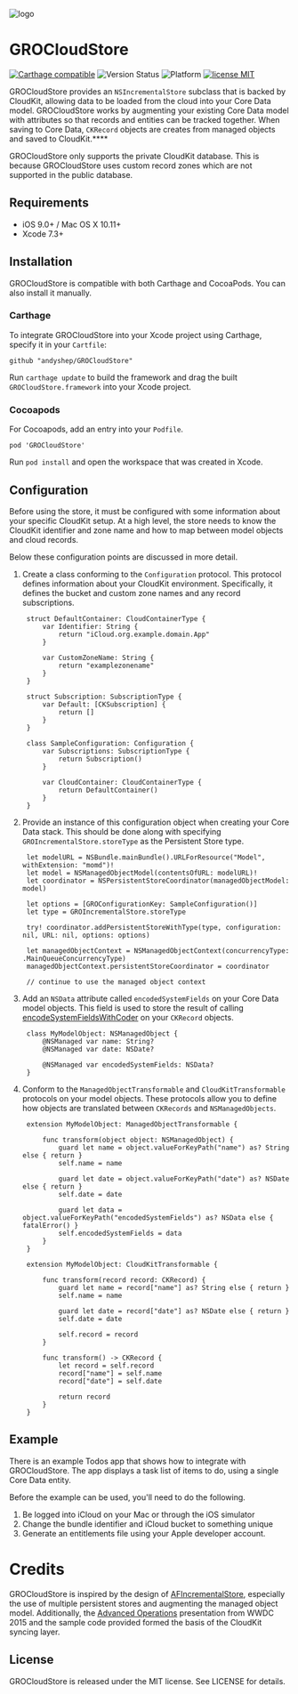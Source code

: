 ![logo](http://i.imgur.com/QdBaUDY.png)

# GROCloudStore

[![Carthage compatible](https://img.shields.io/badge/Carthage-compatible-4BC51D.svg?style=flat)](https://github.com/Carthage/Carthage)
![Version Status](https://img.shields.io/cocoapods/v/GROCloudStore.svg)
![Platform](https://img.shields.io/cocoapods/p/GROCloudStore.svg)
[![license MIT](https://img.shields.io/cocoapods/l/GROCloudStore.svg)](http://opensource.org/licenses/MIT)

GROCloudStore provides an `NSIncrementalStore` subclass that is backed by CloudKit, allowing data to be loaded from the cloud into your Core Data model. GROCloudStore works by augmenting your existing Core Data model with attributes so that records and entities can be tracked together. When saving to Core Data, `CKRecord` objects are creates from managed objects and saved to CloudKit.****

GROCloudStore only supports the private CloudKit database. This is because GROCloudStore uses custom record zones which are not supported in the public database.

## Requirements

 * iOS 9.0+ / Mac OS X 10.11+
 * Xcode 7.3+

## Installation

GROCloudStore is compatible with both Carthage and CocoaPods. You can also install it manually.

### Carthage

To integrate GROCloudStore into your Xcode project using Carthage, specify it in your `Cartfile`:

	github "andyshep/GROCloudStore"

Run `carthage update` to build the framework and drag the built `GROCloudStore.framework` into your Xcode project.

### Cocoapods

For Cocoapods, add an entry into your `Podfile`.

	pod 'GROCloudStore'

Run `pod install` and open the workspace that was created in Xcode.

## Configuration

Before using the store, it must be configured with some information about your specific CloudKit setup. At a high level, the store needs to know the CloudKit identifier and zone name and how to map between model objects and cloud records.

Below these configuration points are discussed in more detail.

1. Create a class conforming to the `Configuration` protocol. This protocol defines information about your CloudKit environment. Specifically, it defines the bucket and custom zone names and any record subscriptions.

		struct DefaultContainer: CloudContainerType {
		    var Identifier: String {
		        return "iCloud.org.example.domain.App"
		    }
		    
		    var CustomZoneName: String {
		        return "examplezonename"
		    }
		}
		
		struct Subscription: SubscriptionType {
		    var Default: [CKSubscription] {
		        return []
		    }
		}
		
		class SampleConfiguration: Configuration {
		    var Subscriptions: SubscriptionType {
		        return Subscription()
		    }
		    
		    var CloudContainer: CloudContainerType {
		        return DefaultContainer()
		    }
		}


2. Provide an instance of this configuration object when creating your Core Data stack. This should be done along with specifying `GROIncrementalStore.storeType` as the Persistent Store type.

		let modelURL = NSBundle.mainBundle().URLForResource("Model", withExtension: "momd")!
		let model = NSManagedObjectModel(contentsOfURL: modelURL)!
		let coordinator = NSPersistentStoreCoordinator(managedObjectModel: model)
	
		let options = [GROConfigurationKey: SampleConfiguration()]
		let type = GROIncrementalStore.storeType
            
		try! coordinator.addPersistentStoreWithType(type, configuration: nil, URL: nil, options: options)
		
		let managedObjectContext = NSManagedObjectContext(concurrencyType: .MainQueueConcurrencyType)
        managedObjectContext.persistentStoreCoordinator = coordinator
        
        // continue to use the managed object context               
		
3. Add an `NSData` attribute called `encodedSystemFields` on your Core Data model objects. This field is used to store the result of calling [encodeSystemFieldsWithCoder](https://developer.apple.com/library/ios/documentation/CloudKit/Reference/CKRecord_class/#//apple_ref/occ/instm/CKRecord/encodeSystemFieldsWithCoder:) on your `CKRecord` objects.


		class MyModelObject: NSManagedObject {
			@NSManaged var name: String?
			@NSManaged var date: NSDate?
    
			@NSManaged var encodedSystemFields: NSData?
		}

4. Conform to the `ManagedObjectTransformable` and `CloudKitTransformable` protocols on your model objects. These protocols allow you to define how objects are translated between `CKRecords` and `NSManagedObjects`.
	
		extension MyModelObject: ManagedObjectTransformable {
    
		    func transform(object object: NSManagedObject) {
		        guard let name = object.valueForKeyPath("name") as? String else { return }
		        self.name = name
		        
		        guard let date = object.valueForKeyPath("date") as? NSDate else { return }
		        self.date = date
		        
		        guard let data = object.valueForKeyPath("encodedSystemFields") as? NSData else { fatalError() }
		        self.encodedSystemFields = data
		    }
		}
		
		extension MyModelObject: CloudKitTransformable {
    
		    func transform(record record: CKRecord) {
		        guard let name = record["name"] as? String else { return }
		        self.name = name
		        
		        guard let date = record["date"] as? NSDate else { return }
		        self.date = date
		        
		        self.record = record
		    }
		    
		    func transform() -> CKRecord {
		        let record = self.record
		        record["name"] = self.name
		        record["date"] = self.date
		        
		        return record
		    }
		}

## Example

There is an example Todos app that shows how to integrate with GROCloudStore. The app displays a task list of items to do, using a single Core Data entity.

Before the example can be used, you'll need to do the following.

1.  Be logged into iCloud on your Mac or through the iOS simulator
2.  Change the bundle identifier and iCloud bucket to something unique
3.  Generate an entitlements file using your Apple developer account.

# Credits

GROCloudStore is inspired by the design of [AFIncrementalStore](https://github.com/AFNetworking/AFIncrementalStore/tree/development), especially the use of multiple persistent stores and augmenting the managed object model. Additionally, the [Advanced Operations](https://developer.apple.com/videos/play/wwdc2015/226/) presentation from WWDC 2015 and the sample code provided formed the basis of the CloudKit syncing layer.

## License

GROCloudStore is released under the MIT license. See LICENSE for details.